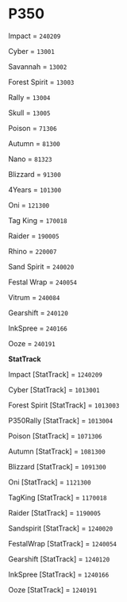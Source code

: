 
# P350

Impact = `240209`

Cyber = `13001`

Savannah = `13002`

Forest Spirit = `13003`

Rally = `13004`

Skull = `13005`

Poison = `71306`

Autumn = `81300`

Nano = `81323`

Blizzard = `91300`

4Years = `101300`

Oni = `121300`

Tag King = `170018`

Raider = `190005`

Rhino = `220007`

Sand Spirit = `240020`

Festal Wrap = `240054`

Vitrum = `240084`

Gearshift = `240120`

InkSpree = `240166`

Ooze = `240191`


**StatTrack**


Impact [StatTrack] = `1240209`

Cyber [StatTrack] = `1013001`

Forest Spirit [StatTrack] = `1013003`

P350Rally [StatTrack] = `1013004`

Poison [StatTrack] = `1071306`

Autumn [StatTrack] = `1081300`

Blizzard [StatTrack] = `1091300`

Oni [StatTrack] = `1121300`

TagKing [StatTrack] = `1170018`

Raider [StatTrack] = `1190005`

Sandspirit [StatTrack] = `1240020`

FestalWrap [StatTrack] = `1240054`

Gearshift [StatTrack] = `1240120`

InkSpree [StatTrack] = `1240166`

Ooze [StatTrack] = `1240191`
